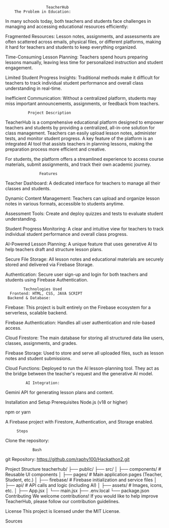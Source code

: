                       TeacherHub
        The Problem in Education:
  In many schools today, both teachers and students face challenges in managing and accessing educational resources efficiently:

 Fragmented Resources: Lesson notes, assignments, and assessments are often scattered across emails, physical files, or different platforms, making it hard for teachers and students to keep everything organized.

 Time-Consuming Lesson Planning: Teachers spend hours preparing lessons manually, leaving less time for personalized instruction and student engagement.

 Limited Student Progress Insights: Traditional methods make it difficult for teachers to track individual student performance and overall class understanding in real-time.

 Inefficient Communication: Without a centralized platform, students may miss important announcements, assignments, or feedback from teachers.         
          
              Project Description
 TeacherHub is a comprehensive educational platform designed to empower teachers and students by providing a centralized, all-in-one solution for class management. Teachers can easily upload lesson notes, administer tests, and monitor student progress. A key feature of the platform is an integrated AI tool that assists teachers in planning lessons, making the preparation process more efficient and creative.

 For students, the platform offers a streamlined experience to access course materials, submit assignments, and track their own academic journey.

                   Features
  Teacher Dashboard: A dedicated interface for teachers to manage all their classes and students.

  Dynamic Content Management: Teachers can upload and organize lesson notes in various formats, accessible to students anytime.

  Assessment Tools: Create and deploy quizzes and tests to evaluate student understanding.

  Student Progress Monitoring: A clear and intuitive view for teachers to track individual student performance and overall class progress.

 AI-Powered Lesson Planning: A unique feature that uses generative AI to help teachers draft and structure lesson plans.

 Secure File Storage: All lesson notes and educational materials are securely stored and delivered via Firebase Storage.

 Authentication: Secure user sign-up and login for both teachers and students using Firebase Authentication.

            Technologies Used
      Frontend: HTML, CSS, JAVA SCRIPT
     Backend & Database:

 Firebase: This project is built entirely on the Firebase ecosystem for a serverless, scalable backend.

 Firebase Authentication: Handles all user authentication and role-based access.

 Cloud Firestore: The main database for storing all structured data like users, classes, assignments, and grades.

 Firebase Storage: Used to store and serve all uploaded files, such as lesson notes and student submissions.

 Cloud Functions: Deployed to run the AI lesson-planning tool. They act as the bridge between the teacher's request and the generative AI model.

             AI Integration:

 Gemini API for generating lesson plans and content.

 Installation and Setup
 Prerequisites
 Node.js (v18 or higher)

npm or yarn

 A Firebase project with Firestore, Authentication, and Storage enabled.

         Steps
  Clone the repository:

                Bash
 git Repository: https://github.com/raphy100/Hackathon2.git

 Project Structure
 teacherhub/
├── public/
├── src/
│   ├── components/       # Reusable UI components
│   ├── pages/            # Main application pages (Teacher, Student, etc.)
│   ├── firebase/         # Firebase initialization and service files
│   ├── api/              # API calls and logic (including AI)
│   ├── assets/           # Images, icons, etc.
│   ├── App.jsx
│   └── main.jsx
├── .env.local
└── package.json
Contributing
We welcome contributions! If you would like to help improve TeacherHub, please follow our contribution guidelines.

License
This project is licensed under the MIT License.

Sources
